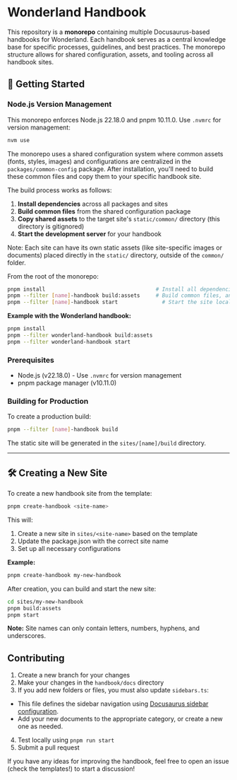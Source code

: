 # Wonderland Handbook

This repository is a **monorepo** containing multiple Docusaurus-based handbooks for Wonderland. Each handbook serves as a central knowledge base for specific processes, guidelines, and best practices. The monorepo structure allows for shared configuration, assets, and tooling across all handbook sites.

## 🧪 Getting Started

### Node.js Version Management

This monorepo enforces Node.js 22.18.0 and pnpm 10.11.0. Use `.nvmrc` for version management:

```bash
nvm use
```

The monorepo uses a shared configuration system where common assets (fonts, styles, images) and configurations are centralized in the `packages/common-config` package. After installation, you'll need to build these common files and copy them to your specific handbook site.

The build process works as follows:

1. **Install dependencies** across all packages and sites
2. **Build common files** from the shared configuration package
3. **Copy shared assets** to the target site's `static/common/` directory (this directory is gitignored)
4. **Start the development server** for your handbook

Note: Each site can have its own static assets (like site-specific images or documents) placed directly in the `static/` directory, outside of the `common/` folder.

From the root of the monorepo:

```bash
pnpm install                                   # Install all dependencies across packages/sites
pnpm --filter [name]-handbook build:assets     # Build common files, and copy them into the specific site
pnpm --filter [name]-handbook start              # Start the site locally
```

**Example with the Wonderland handbook:**

```bash
pnpm install
pnpm --filter wonderland-handbook build:assets
pnpm --filter wonderland-handbook start
```

### Prerequisites

- Node.js (v22.18.0) - Use `.nvmrc` for version management
- pnpm package manager (v10.11.0)

### Building for Production

To create a production build:

```bash
pnpm --filter [name]-handbook build
```

The static site will be generated in the `sites/[name]/build` directory.

---

## 🛠️ Creating a New Site

To create a new handbook site from the template:

```bash
pnpm create-handbook <site-name>
```

This will:
1. Create a new site in `sites/<site-name>` based on the template
2. Update the package.json with the correct site name
3. Set up all necessary configurations

**Example:**
```bash
pnpm create-handbook my-new-handbook
```

After creation, you can build and start the new site:
```bash
cd sites/my-new-handbook
pnpm build:assets
pnpm start
```

**Note:** Site names can only contain letters, numbers, hyphens, and underscores.

## Contributing

1. Create a new branch for your changes
2. Make your changes in the `handbook/docs` directory
3. If you add new folders or files, you must also update `sidebars.ts`:

- This file defines the sidebar navigation using [Docusaurus sidebar configuration](https://docusaurus.io/docs/sidebar).
- Add your new documents to the appropriate category, or create a new one as needed.

4. Test locally using `pnpm run start`
5. Submit a pull request

If you have any ideas for improving the handbook, feel free to open an issue (check the templates!) to start a discussion!
